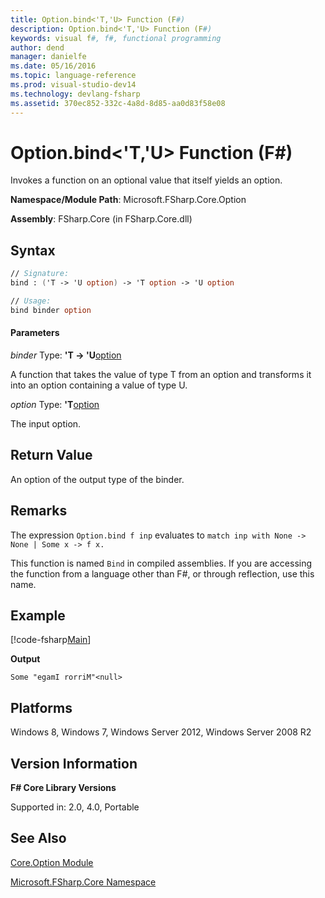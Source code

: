 ```yaml
---
title: Option.bind<'T,'U> Function (F#)
description: Option.bind<'T,'U> Function (F#)
keywords: visual f#, f#, functional programming
author: dend
manager: danielfe
ms.date: 05/16/2016
ms.topic: language-reference
ms.prod: visual-studio-dev14
ms.technology: devlang-fsharp
ms.assetid: 370ec852-332c-4a8d-8d85-aa0d83f58e08
---
```


# Option.bind<'T,'U> Function (F#)

Invokes a function on an optional value that itself yields an option.

**Namespace/Module Path**: Microsoft.FSharp.Core.Option

**Assembly**: FSharp.Core (in FSharp.Core.dll)


## Syntax

```fsharp
// Signature:
bind : ('T -> 'U option) -> 'T option -> 'U option

// Usage:
bind binder option
```

#### Parameters
*binder*
Type: **'T -&gt; 'U**[option](https://msdn.microsoft.com/library/b08add48-34bf-4410-80a1-ef6a8daddc58)


A function that takes the value of type T from an option and transforms it into an option containing a value of type U.


*option*
Type: **'T**[option](https://msdn.microsoft.com/library/b08add48-34bf-4410-80a1-ef6a8daddc58)


The input option.

## Return Value

An option of the output type of the binder.

## Remarks
The expression `Option.bind f inp` evaluates to `match inp with None -> None | Some x -> f x.`

This function is named `Bind` in compiled assemblies. If you are accessing the function from a language other than F#, or through reflection, use this name.

## Example

[!code-fsharp[Main](~/samples/snippets/fsharp/options/snippet1.fs)]

**Output**

```
Some "egamI rorriM"<null>
```

## Platforms
Windows 8, Windows 7, Windows Server 2012, Windows Server 2008 R2

## Version Information
**F# Core Library Versions**

Supported in: 2.0, 4.0, Portable

## See Also
[Core.Option Module](Core.Option-Module-%5BFSharp%5D.md)

[Microsoft.FSharp.Core Namespace](Microsoft.FSharp.Core-Namespace-%5BFSharp%5D.md)
